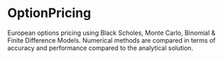 # OptionPricing
European options pricing using Black Scholes, Monte Carlo, Binomial &amp; Finite Difference Models. Numerical methods are compared in terms of accuracy and performance compared to the analytical solution.
